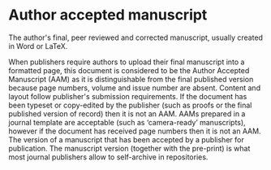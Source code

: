 # Author accepted manuscript
 
The author's final, peer reviewed and corrected manuscript, usually created in Word or LaTeX.
 
When publishers require authors to upload their final manuscript into a formatted page, this document is considered to be the Author Accepted Manuscript (AAM) as it is distinguishable from the final published version because page numbers, volume and issue number are absent. Content and layout follow publisher's submission requirements. If the document has been typeset or copy-edited by the publisher (such as proofs or the final published version of record) then it is not an AAM. AAMs prepared in a journal template are acceptable (such as ‘camera-ready’ manuscripts), however if the document has received page numbers then it is not an AAM. The version of a manuscript that has been accepted by a publisher for publication. The manuscript version (together with the pre-print) is what most journal publishers allow to self-archive in repositories.